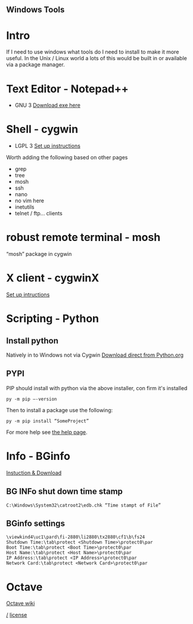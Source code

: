 Windows Tools
---

# Intro
If I need to use windows what tools do I need to install to make it more useful. In the Unix / Linux world a lots of this would be built in or available via a package manager. 

# Text Editor - Notepad++
* GNU 3
[Download exe here](https://notepad-plus-plus.org/downloads/)

# Shell - cygwin
* LGPL 3
[Set up instructions](https://www.cygwin.com/install.html)

Worth adding the following based on other pages
* grep
* tree
* mosh
* ssh
* nano
*   no vim here
* inetutils
*   telnet / ftp... clients

# robust remote terminal - mosh
“mosh” package in cygwin

# X client - cygwinX
[Set up intructions](http://x.cygwin.com/)

# Scripting - Python

## Install python
Natively in to Windows not via Cygwin
[Download direct from Python.org](https://www.python.org/downloads/windows/)

## PYPI
PIP should install with python via the above installer, con firm it's installed

    py -m pip —-version

Then to install a package use the following:

    py -m pip install “SomeProject”


For more help see [the help page](https://packaging.python.org/en/latest/tutorials/installing-packages/). 


# Info - BGinfo
[Instuction & Download](https://docs.microsoft.com/en-us/sysinternals/downloads/bginfo)

## BG INFo shut down time stamp

    C:\Windows\System32\catroot2\edb.chk “Time stampt of File”

## BGinfo settings
~~~
\viewkind4\uc1\pard\fi-2880\li2880\tx2880\cf1\b\fs24
Shutdown Time:\tab\protect <Shutdown Time>\protect0\par
Boot Time:\tab\protect <Boot Time>\protect0\par
Host Name:\tab\protect <Host Name>\protect0\par
IP Address:\tab\protect <IP Address>\protect0\par
Network Card:\tab\protect <Network Card>\protect0\par
~~~

# Octave
[Octave wiki](https://wiki.octave.org/Octave_for_Microsoft_Windows)

[/](/)
[license](/LICENSE)

